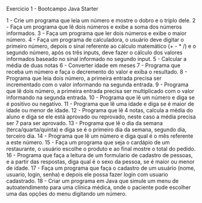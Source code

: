 Exercicio 1 - Bootcampo Java Starter

1 - Crie um programa que leia um número e mostre o dobro e o triplo dele.
2 - Faça um programa que lê dois números e exibe a soma dos números informados.
3 - Faça um programa que ler dois números e exibe o maior número.
4 - Faça um programa de calculadora, o usuário deve digitar o primeiro número, depois o sinal referente ao 
cálculo matemático (+ - * /) e o segundo número, após os três inputs, deve fazer o cálculo dos valores informados 
baseado no sinal informado no segundo input.
5 - Calcular a média de duas notas
6 - Converter idade em meses
7 - Programa que receba um número e faça o decremento do valor e exiba o resultado.
8 - Programa que leia dois número, a primeira entrada precisa ser incrementado com o valor informando na segunda entrada.
9 - Programa que lê dois número, a primeira entrada precisa ser multiplicado com o valor informando na segunda entrada.
10 - Programa que lê um número e diga se é positivo ou negativo.
11 - Programa que lê uma idade e diga se é maior de idade ou menor de idade.
12 - Programa que lê 4 notas, calcula a média do aluno e diga se ele está aprovado ou reprovado, neste caso a
média precisa ser 7 para ser aprovado.
13 - Programa que lê o dia da semana (terca/quarta/quinta) e diga se é o primeiro dia da semana, segundo dia, terceiro dia.
14 - Programa que lê um número e diga qual é o mês referente a este número.
15 - Faça um programa que seja o cardápio de um restaurante, o usuário escolhe o produto e ao final mostre o total do pedido.
16 - Programa que faça a leitura de um formulario de cadastro de pessoas, e a partir das respostas, diga qual é o sexo da pessoa, 
se é maior ou menor de idade.
17 - Faça um programa que faça o cadastro de um usuário (nome, usuario, login, senha) e depois ele possa fazer login com usuario cadastrado.
18 - Criar um programa em Java que simule um menu de autoatendimento para uma clínica médica, onde o paciente pode escolher uma das opções do menu digitando um número.
